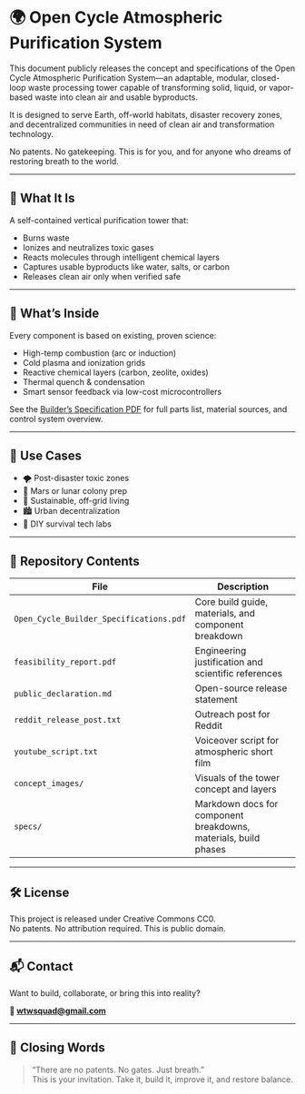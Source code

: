 # 🌍 Open Cycle Atmospheric Purification System

This document publicly releases the concept and specifications of the Open Cycle Atmospheric Purification System—an adaptable, modular, closed-loop waste processing tower capable of transforming solid, liquid, or vapor-based waste into clean air and usable byproducts.

It is designed to serve Earth, off-world habitats, disaster recovery zones, and decentralized communities in need of clean air and transformation technology.

No patents. No gatekeeping. This is for you, and for anyone who dreams of restoring breath to the world.

---

## 🔧 What It Is

A self-contained vertical purification tower that:
- Burns waste
- Ionizes and neutralizes toxic gases
- Reacts molecules through intelligent chemical layers
- Captures usable byproducts like water, salts, or carbon
- Releases clean air only when verified safe

---

## 🧪 What’s Inside

Every component is based on existing, proven science:
- High-temp combustion (arc or induction)
- Cold plasma and ionization grids
- Reactive chemical layers (carbon, zeolite, oxides)
- Thermal quench & condensation
- Smart sensor feedback via low-cost microcontrollers

See the [Builder’s Specification PDF](./Open_Cycle_Builder_Specifications.pdf) for full parts list, material sources, and control system overview.

---

## 🚀 Use Cases

- 🌪️ Post-disaster toxic zones
- 🌌 Mars or lunar colony prep
- 🧱 Sustainable, off-grid living
- 🏙️ Urban decentralization
- 🧪 DIY survival tech labs

---

## 📂 Repository Contents

| File | Description |
|------|-------------|
| `Open_Cycle_Builder_Specifications.pdf` | Core build guide, materials, and component breakdown |
| `feasibility_report.pdf` | Engineering justification and scientific references |
| `public_declaration.md` | Open-source release statement |
| `reddit_release_post.txt` | Outreach post for Reddit |
| `youtube_script.txt` | Voiceover script for atmospheric short film |
| `concept_images/` | Visuals of the tower concept and layers |
| `specs/` | Markdown docs for component breakdowns, materials, build phases |

---

## 🛠️ License

This project is released under Creative Commons CC0.  
No patents. No attribution required. This is public domain.

---

## 📬 Contact

Want to build, collaborate, or bring this into reality?

**📧 wtwsquad@gmail.com**

---

## 🙌 Closing Words

> “There are no patents. No gates. Just breath.”  
> This is your invitation. Take it, build it, improve it, and restore balance.
